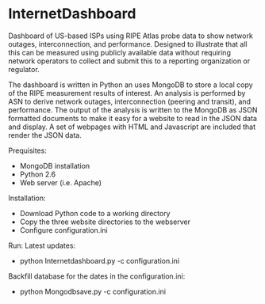 # InternetDashboard

Dashboard of US-based ISPs using RIPE Atlas probe data to show network outages, interconnection, and performance. Designed to illustrate that all this can be measured using publicly available data without requiring network operators to collect and submit this to a reporting organization or regulator.

The dashboard is written in Python an uses MongoDB to store a local copy of the RIPE measurement results of interest.  An analysis is performed by ASN to derive network outages, interconnection (peering and transit), and performance.  The output of the analysis is written to the MongoDB as JSON formatted documents to make it easy for a website to read in the JSON data and display.  A set of webpages with HTML and Javascript are included that render the JSON data.  

Prequisites:
- MongoDB installation 
- Python 2.6
- Web server (i.e. Apache)

Installation:
- Download Python code to a working directory
- Copy the three website directories to the webserver
- Configure configuration.ini

Run:
Latest updates:
- python Internetdashboard.py -c configuration.ini

Backfill database for the dates in the configuration.ini:
- python Mongodbsave.py -c configuration.ini
